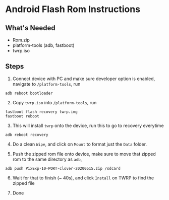 # Android Flash Rom Instructions

## What's Needed

- Rom.zip
- platform-tools (adb, fastboot)
- twrp.iso

## Steps

1. Connect device with PC and make sure developer option is enabled, navigate to `/platform-tools`, run

```
adb reboot bootloader
```

2. Copy `twrp.iso` into `/platform-tools`, run

```
fastboot flash recovery twrp.img
fastboot reboot
```

3. This will install `twrp` onto the device, run this to go to recovery everytime

```
adb reboot recovery
```

4. Do a clean `Wipe`, and click on `Mount` to format just the `Data` folder.

5. Push the zipped rom file onto device, make sure to move that zipped rom to the same directory as `adb`,

```
adb push PixExp-10-PORT-clover-20200515.zip /sdcard
```

6. Wait for that to finish (~ 40s), and click `Install` on TWRP to find the zipped file

7. Done
